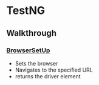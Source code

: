 # TestNG

## Walkthrough

### [BrowserSetUp](src/test/java/utilities/BrowserSetUp.java)

- Sets the browser
- Navigates to the specified URL
- returns the driver element
